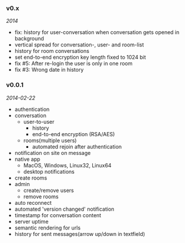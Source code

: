 ### v0.x
*2014*

- fix: history for user-conversation when conversation gets opened in background
- vertical spread for conversation-, user- and room-list
- history for room conversations
- set end-to-end encryption key length fixed to 1024 bit
- fix #5: After re-login the user is only in one room
- fix #3: Wrong date in history

### v0.0.1
*2014-02-22*

- authentication
- conversation
    - user-to-user
        - history
        - end-to-end encryption (RSA/AES)
    - rooms(multiple users)
        - automated rejoin after authentication
- notification on site on message
- native app
    - MacOS, Windows, Linux32, Linux64
    - desktop notifications
- create rooms
- admin
    - create/remove users
    - remove rooms
- auto reconnect
- automated 'version changed' notification
- timestamp for conversation content
- server uptime
- semantic rendering for urls
- history for sent messages(arrow up/down in textfield)